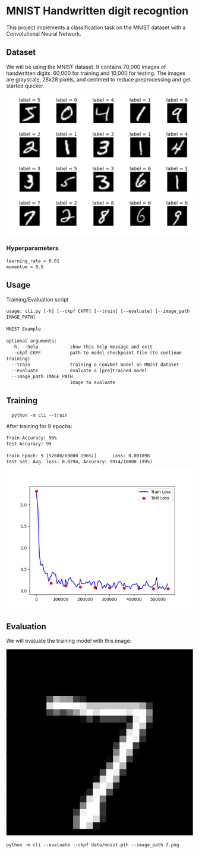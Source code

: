 # MNIST Handwritten digit recogntion
This project implements a classification task on the MNIST dataset with a Convolutional Neural Network. 

## Dataset
We will be using the MNIST dataset. It contains 70,000 images of handwritten digits: 60,000 
for training and 10,000 for testing. The images are grayscale, 28x28 pixels, and centered to
reduce preprocessing and get started quicker.

![MNISTDataset](./MNIST_samples.png)

### Hyperparameters
```
learning_rate = 0.01
momentum = 0.5
```

## Usage

Training/Evaluation script

```shell
usage: cli.py [-h] [--ckpf CKPF] [--train] [--evaluate] [--image_path IMAGE_PATH]

MNIST Example

optional arguments:
  -h, --help            show this help message and exit
  --ckpf CKPF           path to model checkpoint file (to continue training)
  --train               training a ConvNet model on MNIST dataset
  --evaluate            evaluate a [pre]trained model
  --image_path IMAGE_PATH
                        image to evaluate

```

## Training

```
  python -m cli --train
```

After training for 9 epochs:

```
Train Accuracy: 96%
Test Accuracy: 99

Train Epoch: 9 [57600/60000 (96%)]      Loss: 0.001098
Test set: Avg. loss: 0.0294, Accuracy: 9914/10000 (99%)
```

![Loss](results/epoch_9.png)

## Evaluation

We will evaluate the training model with this image:

![Label - 7](7.png)

```
python -m cli --evaluate --ckpf data/mnist.pth --image_path 7.png
```
